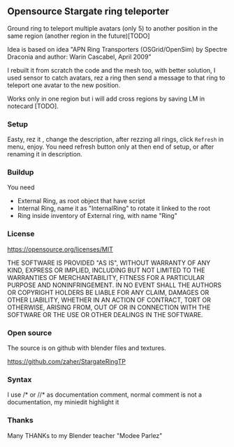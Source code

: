 ## Opensource Stargate ring teleporter ##

Ground ring to teleport multiple avatars (only 5) to another position in the same region (another region in the future)[TODO]

Idea is based on idea "APN Ring Transporters (OSGrid/OpenSim) by Spectre Draconia and author: Warin Cascabel, April 2009"

I rebuilt it from scratch the code and the mesh too, with better solution, I used sensor to catch avatars, rez a ring then send a message to that ring to teleport one avatar to the new position.

Works only in one region but i will add cross regions by saving LM in notecard [TODO].


### Setup ###

Easty, rez it , change the description, after rezzing all rings, click `Refresh` in menu, enjoy.
You need refresh button only at then end of setup, or after renaming it in description.

### Buildup ###

You need

* External Ring, as root object that have script
* Internal Ring, name it as "InternalRing" to rotate it linked to the root
* Ring inside inventory of External ring, with name "Ring"

### License ###

https://opensource.org/licenses/MIT

THE SOFTWARE IS PROVIDED "AS IS", WITHOUT WARRANTY OF ANY KIND, EXPRESS OR IMPLIED, INCLUDING BUT NOT LIMITED TO THE WARRANTIES OF MERCHANTABILITY, FITNESS FOR A PARTICULAR PURPOSE AND NONINFRINGEMENT. IN NO EVENT SHALL THE AUTHORS OR COPYRIGHT HOLDERS BE LIABLE FOR ANY CLAIM, DAMAGES OR OTHER LIABILITY, WHETHER IN AN ACTION OF CONTRACT, TORT OR OTHERWISE, ARISING FROM, OUT OF OR IN CONNECTION WITH THE SOFTWARE OR THE USE OR OTHER DEALINGS IN THE SOFTWARE.

### Open source ###

The source is on github with blender files and textures.

https://github.com/zaher/StargateRingTP

### Syntax ###

I use /*  or  //*  as documentation comment, normal comment is not a documentation, my miniedit highlight it

### Thanks ###

Many THANKs to my Blender teacher "Modee Parlez"

